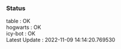 ### Status


table : OK  
hogwarts : OK  
icy-bot : OK  
Latest Update : 2022-11-09 14:14:20.769530
